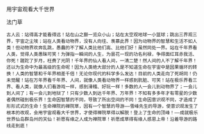 用宇宙观看大千世界

法门草


    古人云：站得高才能看得远！站在山之巅一览众小山；站在太空观地球一小篮球；跳出三界观三界，宇宙之尘埃；站在人类看动物界，没有人向往、羡慕此界！因为动物界的智慧和生活不如人类！但动物界欢奔乱跳，愚蠢的不了解人类比他们高、比他们好！虽然同处一界。站在千年界看人类，觉得人类愚昧可笑！为弹指一瞬间的人生，为昙花一现的功名利禄，争得面红耳赤我活、你死！蹉跎了岁月，枉费了光阴！千年界的仙人看人间，一清二楚！然人间的人不了解千年界！还以为生命中为最高级的生命呢！因为人类绝大部分的人是不知道生命在宇宙中是因果循环的转换！人类的智慧和千年界相差千倍！无论你现代的科学多么发达！目前的人类走向了死胡同！仍未觉醒！站在万年界看千年界、人间，就像人类看动物界一样感到肮脏、可笑！站在极乐界看三界、看人类，就像人们看游戏一样，感到滑稽、好玩一样！多数的人一会儿到动物界了；一会儿到人间了；有一会儿到地狱了！只有少数人到达千年界、万年界！不知有多多年才有零星的少数者偶然碰到极乐界！生命因智慧的不同，导致了所出空间的不同！生命因意识观不同，才造成了形形式式的生命！生命禅院的禅院草，因有一个智慧的导游——雪峰先生的导游，使意识观发生了根本的改观，会用宇宙观看大千世界，才使得禅院草得以解脱！登上了生命的顶峰！——成就极乐世界仙岛群岛州的天仙！祈愿有缘之人成为禅院草！祈愿成草得有缘人感恩上帝！沿着导游的路线走到底！



